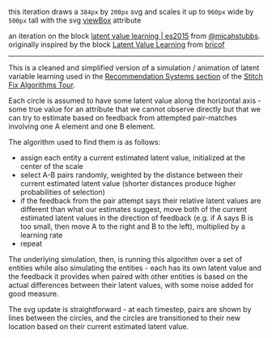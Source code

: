 this iteration draws a `384px` by `200px` svg and scales it up to `960px` wide by `500px` tall with the svg [viewBox](https://developer.mozilla.org/en-US/docs/Web/SVG/Attribute/viewBox) attribute

an iteration on the block [latent value learning | es2015](https://bl.ocks.org/micahstubbs/030ba96b8e1e2bb89982f86ce8376c5b) from [@micahstubbs](https://twitter.com/micahstubbs).  originally inspired by the block [Latent Value Learning](https://bl.ocks.org/bricof/289866256121e20949abfc3a39d5805d) from [bricof](https://bl.ocks.org/bricof)

---

This is a cleaned and simplified version of a simulation / animation of latent variable learning used in the [Recommendation Systems section](http://algorithms-tour.stitchfix.com/#recommendation-systems) of the [Stitch Fix Algorithms Tour](http://algorithms-tour.stitchfix.com/).

Each circle is assumed to have some latent value along the horizontal axis - some true value for an attribute that we cannot observe directly but that we can try to estimate based on feedback from attempted pair-matches involving one A element and one B element.

The algorithm used to find them is as follows:

* assign each entity a current estimated latent value, initialized at the center of the scale
* select A-B pairs randomly, weighted by the distance between their current estimated latent value (shorter distances produce higher probabilities of selection)
* if the feedback from the pair attempt says their relative latent values are different than what our estimates suggest, move both of the current estimated latent values in the direction of feedback (e.g. if A says B is too small, then move A to the right and B to the left), multiplied by a learning rate
* repeat

The underlying simulation, then, is running this algorithm over a set of entities while also simulating the entities - each has its own latent value and the feedback it provides when paired with other entities is based on the actual differences between their latent values, with some noise added for good measure.

The svg update is straightforward - at each timestep, pairs are shown by lines between the circles, and the circles are transitioned to their new location based on their current estimated latent value.